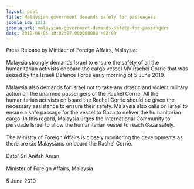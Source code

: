 ```yaml
---
layout: post
title: Malaysian government demands safety for passengers
joomla_id: 1211
joomla_url: malaysian-government-demands-safety-for-passengers
date: 2010-06-05 10:02:07.000000000 +02:00
---
```

Press Release by Minister of Foreign Affairs, Malaysia:<br /> <br /> Malaysia strongly demands Israel to ensure the safety of all the  humanitarian activists onboard the cargo vessel MV Rachel Corrie that  was seized by the Israeli Defence Force early morning of 5 June 2010.<br /> <br /> Malaysia also demands for Israel not to take any drastic and violent  military action on the unarmed passengers of the Rachel Corrie. All the  humanitarian activists on board the Rachel Corrie should be given the necessary  assistance to ensure their safety. Malaysia also calls on Israel to  ensure a safe passage for the vessel to Gaza to deliver the humanitarian  cargo. In this regard, Malaysia urges the International Community to  persuade Israel to allow the humanitarian vessel to reach Gaza safely.<br /> <br /> The Ministry of Foreign Affairs is closely monitoring the developments  as there are six Malaysians on board the Rachel Corrie.<br /> <br /> Dato' Sri Anifah Aman<br /> <br />Minister of Foreign Affairs, Malaysia<br /> <br /> 5 June 2010
